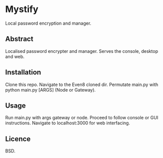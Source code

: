 # Mystify
Local password encryption and manager.

## Abstract
Localised password encrypter and manager. Serves the console, desktop and web.

## Installation
Clone this repo. Navigate to the Even8 cloned dir. Permutate main.py with python main.py [ARGS] (Node or Gateway).

## Usage
Run main.py with args gateway or node. Proceed to follow console or GUI instructions.
Navigate to localhost:3000 for web interfacing.

## Licence
BSD.

